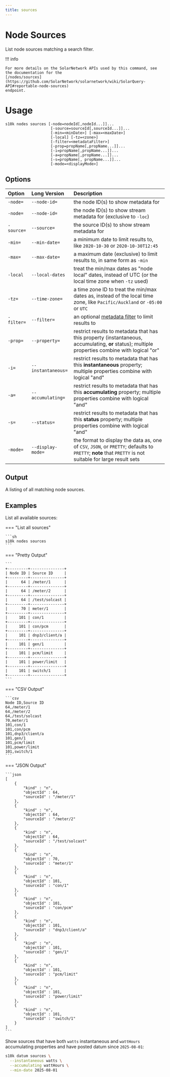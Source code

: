 ```yaml
---
title: sources
---
```

# Node Sources

List node sources matching a search filter.

!!! info

	For more details on the SolarNetwork APIs used by this command, see the documentation for the
	[/nodes/sources](https://github.com/SolarNetwork/solarnetwork/wiki/SolarQuery-API#reportable-node-sources)
	endpoint.

# Usage

```
s10k nodes sources [-node=nodeId[,nodeId...]]...
					[-source=sourceId[,sourceId...]]...
					[-min=<minDate>] [-max=<maxDate>]
					[-local] [-tz=<zone>]
					[-filter=<metadataFilter>]
					[-prop=propName[,propName...]]...
					[-i=propName[,propName...]]...
                    [-a=propName[,propName...]]...
					[-s=propName[, propName...]]...
					[-mode=<displayMode>]
```

## Options

<div markdown="1" class="options-explicit-col-widths">

| Option | Long Version | Description |
|:-------|:-------------|:------------|
| `-node=` | `--node-id=` | the node ID(s) to show metadata for |
| `-node=` | `--node-id=` | the node ID(s) to show stream metadata for (exclusive to `-loc`) |
| `-source=` | `--source=` | the source ID(s) to show stream metadata for |
| `-min=` | `--min-date=` | a minimum date to limit results to, like `2020-10-30` or `2020-10-30T12:45` |
| `-max=` | `--max-date=` | a maximum date (exclusive) to limit results to, in same form as `-min` |
| `-local` | `--local-dates` | treat the min/max dates as "node local" dates, instead of UTC (or the local time zone when `-tz` used) |
| `-tz=` | `--time-zone=` | a time zone ID to treat the min/max dates as, instead of the local time zone, like `Pacific/Auckland` or `-05:00` or `UTC` |
| `-filter=` | `--filter=` | an optional [metadata filter][metadata-filter] to limit results to |
| `-prop=` | `--property=` | restrict results to metadata that has this property (instantaneous, accumulating, **or** status); multiple properties combine with logical "or" |
| `-i=` | `--instantaneous=` | restrict results to metadata that has this **instantaneous** property; multiple properties combine with logical "and" |
| `-a=` | `--accumulating=` | restrict results to metadata that has this **accumulating** property; multiple properties combine with logical "and" |
| `-s=` | `--status=` | restrict results to metadata that has this **status** property; multiple properties combine with logical "and" |
| `-mode=` | `--display-mode=` | the format to display the data as, one of `CSV`, `JSON`, or `PRETTY`; defaults to `PRETTY`; **note** that `PRETTY` is not suitable for large result sets |

</div>

## Output

A listing of all matching node sources.

## Examples

List all available sources:

=== "List all sources"

	```sh
	s10k nodes sources
	```

=== "Pretty Output"

	```
	+---------+---------------+
	| Node ID | Source ID     |
	+---------+---------------+
	|      64 | /meter/1      |
	+---------+---------------+
	|      64 | /meter/2      |
	+---------+---------------+
	|      64 | /test/solcast |
	+---------+---------------+
	|      70 | meter/1       |
	+---------+---------------+
	|     101 | con/1         |
	+---------+---------------+
	|     101 | con/pcm       |
	+---------+---------------+
	|     101 | dnp3/client/a |
	+---------+---------------+
	|     101 | gen/1         |
	+---------+---------------+
	|     101 | pcm/limit     |
	+---------+---------------+
	|     101 | power/limit   |
	+---------+---------------+
	|     101 | switch/1      |
	+---------+---------------+
	```

=== "CSV Output"

	```csv
	Node ID,Source ID
	64,/meter/1
	64,/meter/2
	64,/test/solcast
	70,meter/1
	101,con/1
	101,con/pcm
	101,dnp3/client/a
	101,gen/1
	101,pcm/limit
	101,power/limit
	101,switch/1
	```

=== "JSON Output"

	```json
	[
		{
			"kind" : "n",
			"objectId" : 64,
			"sourceId" : "/meter/1"
		},
		{
			"kind" : "n",
			"objectId" : 64,
			"sourceId" : "/meter/2"
		},
		{
			"kind" : "n",
			"objectId" : 64,
			"sourceId" : "/test/solcast"
		},
		{
			"kind" : "n",
			"objectId" : 70,
			"sourceId" : "meter/1"
		},
		{
			"kind" : "n",
			"objectId" : 101,
			"sourceId" : "con/1"
		},
		{
			"kind" : "n",
			"objectId" : 101,
			"sourceId" : "con/pcm"
		},
		{
			"kind" : "n",
			"objectId" : 101,
			"sourceId" : "dnp3/client/a"
		},
		{
			"kind" : "n",
			"objectId" : 101,
			"sourceId" : "gen/1"
		},
		{
			"kind" : "n",
			"objectId" : 101,
			"sourceId" : "pcm/limit"
		},
		{
			"kind" : "n",
			"objectId" : 101,
			"sourceId" : "power/limit"
		},
		{
			"kind" : "n",
			"objectId" : 101,
			"sourceId" : "switch/1"
		}
	]
	```

Show sources that have both `watts` instantaneous and `wattHours` accumulating properties
and have posted datum since `2025-08-01`:

```sh
s10k datum sources \
  --instantaneous watts \
  --accumulating wattHours \
  --min-date 2025-08-01
```


[metadata-filter]: https://github.com/SolarNetwork/solarnetwork/wiki/SolarNet-API-global-objects#metadata-filter
